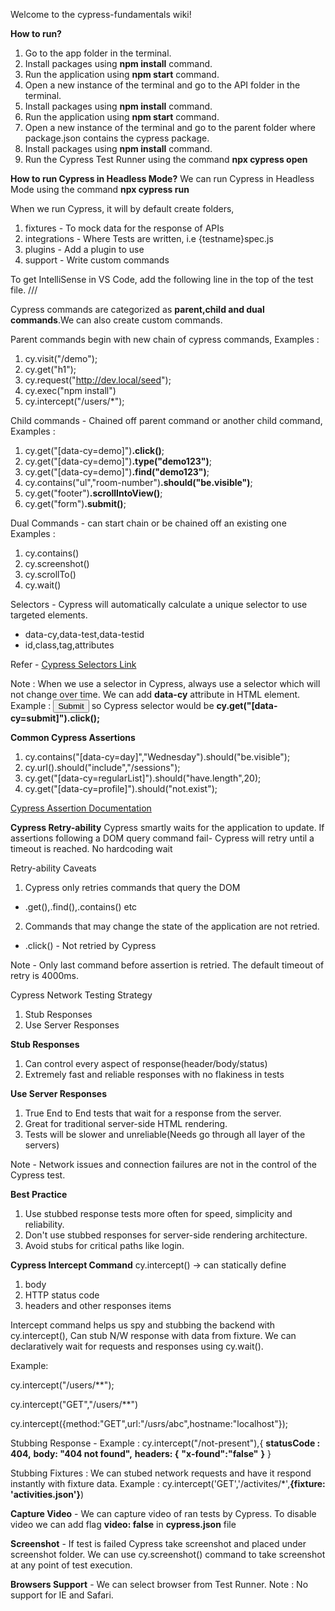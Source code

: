 Welcome to the cypress-fundamentals wiki!


**How to run?**
1. Go to the app folder in the terminal.
2. Install packages using **npm install** command.
3. Run the application using **npm start** command.
4. Open a new instance of the terminal and go to the API folder in the terminal.
5. Install packages using **npm install** command.
6. Run the application using **npm start** command.
7. Open a new instance of the terminal and go to the parent folder where package.json contains the cypress package.
8. Install packages using **npm install** command.
9. Run the Cypress Test Runner using the command **npx cypress open**

**How to run Cypress in Headless Mode?**
We can run Cypress in Headless Mode using the command **npx cypress run**

When we run Cypress, it will by default create folders,
1. fixtures - To mock data for the response of APIs
2. integrations - Where Tests are written, i.e {testname}spec.js 
3. plugins - Add a plugin to use
4. support - Write custom commands

To get IntelliSense in VS Code, add the following line in the top of the test file. 
/// <reference types="cypress" />

Cypress commands are categorized as **parent,child and dual commands**.We can also create custom commands.

Parent commands begin with new chain of cypress commands,
Examples : 
1. cy.visit("/demo");
2. cy.get("h1");
3. cy.request("http://dev.local/seed");
4. cy.exec("npm install")
5. cy.intercept("/users/*");

Child commands - Chained off parent command or another child command,
Examples :
1. cy.get("[data-cy=demo]")**.click()**;
2. cy.get("[data-cy=demo]")**.type("demo123")**;
3. cy.get("[data-cy=demo]")**.find("demo123")**;
4. cy.contains("ul","room-number")**.should("be.visible")**;
5. cy.get("footer")**.scrollIntoView()**;
6. cy.get("form")**.submit()**;

Dual Commands - can start chain or be chained off an existing one
Examples : 
1. cy.contains()
2. cy.screenshot()
3. cy.scrollTo()
4. cy.wait() 

Selectors - Cypress will automatically calculate a unique selector to use targeted elements.
 - data-cy,data-test,data-testid
 - id,class,tag,attributes

Refer - [Cypress Selectors Link](https://docs.cypress.io/api/commands/get#Selector)

Note : When we use a selector in Cypress, always use a selector which will not change over time. We can add **data-cy** attribute in HTML element.
Example : <button id="main" class="btn btn-large" name="submission" role="button" data-cy="submit"> Submit </button> 
so Cypress selector would be **cy.get("[data-cy=submit]").click();**

**Common Cypress Assertions**
1. cy.contains("[data-cy=day]","Wednesday").should("be.visible");
2. cy.url().should("include","/sessions");
3. cy.get("[data-cy=regularList]").should("have.length",20);
4. cy.get("[data-cy=profile]").should("not.exist");

[Cypress Assertion Documentation](https://docs.cypress.io/guides/references/assertions)


**Cypress Retry-ability**
Cypress smartly waits for the application to update.
If assertions following a DOM query command fail- Cypress will retry until a timeout is reached.
No hardcoding wait 

Retry-ability Caveats
1. Cypress only retries commands that query the DOM
 - .get(),.find(),.contains() etc

2. Commands that may change the state of the application are not retried.
 - .click() - Not retried by Cypress

Note - Only last command before assertion is retried.
The default timeout of retry is 4000ms.


Cypress Network Testing Strategy
1. Stub Responses
2. Use Server Responses

**Stub Responses**
1. Can control every aspect of response(header/body/status)
2. Extremely fast and reliable responses with no flakiness in tests

**Use Server Responses**  
1. True End to End tests that wait for a response from the server.
2. Great for traditional server-side HTML rendering.
3. Tests will be slower and unreliable(Needs go through all layer of the servers)

Note - Network issues and connection failures are not in the control of the Cypress test.

**Best Practice**
1. Use stubbed response tests more often for speed, simplicity and reliability.
2. Don't use stubbed responses for server-side rendering architecture.
3. Avoid stubs for critical paths like login.


**Cypress Intercept Command**
cy.intercept() -> can statically define 
1. body
2. HTTP status code
3. headers and other responses items

Intercept command helps us spy and stubbing the backend with cy.intercept(), Can stub N/W response with data from fixture.
We can declaratively wait for requests and responses using cy.wait().

Example: 

cy.intercept("/users/**");

cy.intercept("GET","/users/**")

cy.intercept({method:"GET",url:"/usrs/abc",hostname:"localhost"});

Stubbing Response - 
Example : 
cy.intercept("/not-present"),{
**statusCode : 404,**
**body: "404 not found",**
**headers: {**
  **"x-found":"false"**
**}**
}

Stubbing Fixtures : We can stubed network requests and have it respond instantly with fixture data.
Example : 
cy.intercept('GET','/activites/*',**{fixture: 'activities.json'}**)


**Capture Video** - We can capture video of ran tests by Cypress.
To disable video we can add flag **video: false** in **cypress.json** file

 
**Screenshot** - If test is failed Cypress take screenshot and placed under screenshot folder.
We can use cy.screenshot() command to take screenshot at any point of test execution.

**Browsers Support** - We can select browser from Test Runner.
Note : No support for IE and Safari. 



 

































